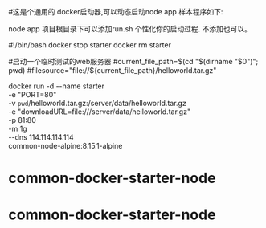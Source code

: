 #这是个通用的 docker启动器,可以动态启动node app
样本程序如下:

node app 项目根目录下可以添加run.sh 个性化你的启动过程.
不添加也可以。

#!/bin/bash
docker stop starter
docker rm   starter

#启动一个临时测试的web服务器
#current_file_path=$(cd "$(dirname "$0")"; pwd)
#filesource="file://${current_file_path}/helloworld.tar.gz"

docker run -d --name starter \
-e "PORT=80" \
-v `pwd`/helloworld.tar.gz:/server/data/helloworld.tar.gz \
-e "downloadURL=file:///server/data/helloworld.tar.gz" \
-p 81:80 \
-m 1g \
--dns 114.114.114.114 \
common-node-alpine:8.15.1-alpine
# common-docker-starter-node
# common-docker-starter-node
